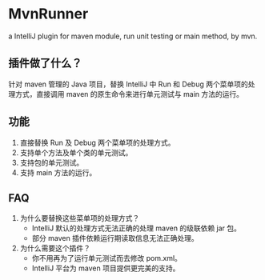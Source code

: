 MvnRunner
=========

a IntelliJ plugin for maven module, run unit testing or main method, by mvn.

插件做了什么？
---------
针对 maven 管理的 Java 项目，替换 IntelliJ 中 Run 和 Debug 两个菜单项的处理方式，直接调用 maven 的原生命令来进行单元测试与 main 方法的运行。

功能
----
1. 直接替换 Run 及 Debug 两个菜单项的处理方式。
2. 支持单个方法及单个类的单元测试。
3. 支持包的单元测试。
4. 支持 main 方法的运行。

FAQ
----
1. 为什么要替换这些菜单项的处理方式？
	* IntelliJ 默认的处理方式无法正确的处理 maven 的级联依赖 jar 包。
	* 部分 maven 插件依赖运行期读取信息无法正确处理。
2. 为什么需要这个插件？
	* 你不用再为了运行单元测试而去修改 pom.xml。
	* IntelliJ 平台为 maven 项目提供更完美的支持。